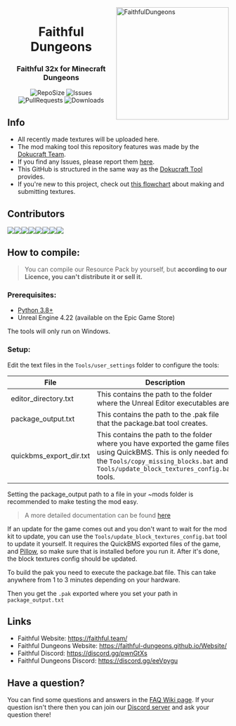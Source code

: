 <img src="https://i.imgur.com/9oNc1J2.png" alt="FaithfulDungeons" align="right" height="256px">
<div align="center">
  <h1>Faithful Dungeons</h1>
  <h3>Faithful 32x for Minecraft Dungeons</h3>

![RepoSize](https://img.shields.io/github/repo-size/Faithful-Dungeons/Resource-Pack)
![Issues](https://img.shields.io/github/issues/Faithful-Dungeons/Resource-Pack)
![PullRequests](https://img.shields.io/github/issues-pr/Faithful-Dungeons/Resource-Pack)
![Downloads](https://img.shields.io/github/downloads/Faithful-Dungeons/Resource-Pack/total)
</div>

## Info
- All recently made textures will be uploaded here.
- The mod making tool this repository features was made by the [Dokucraft Team](https://github.com/Dokucraft).
- If you find any Issues, please report them [here](https://github.com/Faithful-Dungeons/Resource-Pack/issues). 
- This GitHub is structured in the same way as the [Dokucraft Tool](https://github.com/Dokucraft/Dungeons-Mod-Kit) provides.
- If you're new to this project, check out [this flowchart](https://media.discordapp.net/attachments/716484045118373979/735067976918630430/texture_flowchart.png) about making and submitting textures.

## Contributors
[![](https://sourcerer.io/fame/RobertRR11/Faithful-Dungeons/Resource-Pack/images/0)](https://sourcerer.io/fame/RobertRR11/Faithful-Dungeons/Resource-Pack/links/0)[![](https://sourcerer.io/fame/RobertRR11/Faithful-Dungeons/Resource-Pack/images/1)](https://sourcerer.io/fame/RobertRR11/Faithful-Dungeons/Resource-Pack/links/1)[![](https://sourcerer.io/fame/RobertRR11/Faithful-Dungeons/Resource-Pack/images/2)](https://sourcerer.io/fame/RobertRR11/Faithful-Dungeons/Resource-Pack/links/2)[![](https://sourcerer.io/fame/RobertRR11/Faithful-Dungeons/Resource-Pack/images/3)](https://sourcerer.io/fame/RobertRR11/Faithful-Dungeons/Resource-Pack/links/3)[![](https://sourcerer.io/fame/RobertRR11/Faithful-Dungeons/Resource-Pack/images/4)](https://sourcerer.io/fame/RobertRR11/Faithful-Dungeons/Resource-Pack/links/4)[![](https://sourcerer.io/fame/RobertRR11/Faithful-Dungeons/Resource-Pack/images/5)](https://sourcerer.io/fame/RobertRR11/Faithful-Dungeons/Resource-Pack/links/5)[![](https://sourcerer.io/fame/RobertRR11/Faithful-Dungeons/Resource-Pack/images/6)](https://sourcerer.io/fame/RobertRR11/Faithful-Dungeons/Resource-Pack/links/6)[![](https://sourcerer.io/fame/RobertRR11/Faithful-Dungeons/Resource-Pack/images/7)](https://sourcerer.io/fame/RobertRR11/Faithful-Dungeons/Resource-Pack/links/7)

## How to compile:
> You can compile our Resource Pack by yourself, but **according to our Licence, you can't distribute it or sell it.**

### Prerequisites:
- [Python 3.8+](https://www.microsoft.com/en-us/p/python-38/9mssztt1n39l?activetab=pivot:overviewtab)
- Unreal Engine 4.22 (available on the Epic Game Store)

The tools will only run on Windows.

### Setup:
Edit the text files in the `Tools/user_settings` folder to configure the tools:

| File | Description |
| -------- | -------- |
| editor_directory.txt     | This contains the path to the folder where the Unreal Editor executables are.     |
| package_output.txt     | This contains the path to the .pak file that the package.bat tool creates.     |
| quickbms_export_dir.txt     | This contains the path to the folder where you have exported the game files using QuickBMS. This is only needed for the `Tools/copy_missing_blocks.bat` and `Tools/update_block_textures_config.bat` tools.     |

Setting the package_output path to a file in your ~mods folder is recommended to make testing the mod easy.

> A more detailed documentation can be found [here](https://github.com/Dokucraft/Dungeons-Mod-Kit)

If an update for the game comes out and you don't want to wait for the mod kit to update, you can use the `Tools/update_block_textures_config.bat` tool to update it yourself. It requires the QuickBMS exported files of the game, and [Pillow](https://pypi.org/project/Pillow/), so make sure that is installed before you run it. After it's done, the block textures config should be updated.

To build the pak you need to execute the package.bat file. This can take anywhere from 1 to 3 minutes depending on your hardware.

Then you get the `.pak` exported where you set your path in `package_output.txt`

## Links
- Faithful Website: https://faithful.team/
- Faithful Dungeons Website: https://faithful-dungeons.github.io/Website/
- Faithful Discord: https://discord.gg/pwnGtXs
- Faithful Dungeons Discord: https://discord.gg/eeVpygu

## Have a question?
You can find some questions and answers in the [FAQ Wiki page](https://github.com/Faithful-Dungeons/Resource-Pack/wiki/FAQ). If your question isn't there then you can join our [Discord server](https://discord.gg/eeVpygu) and ask your question there!
